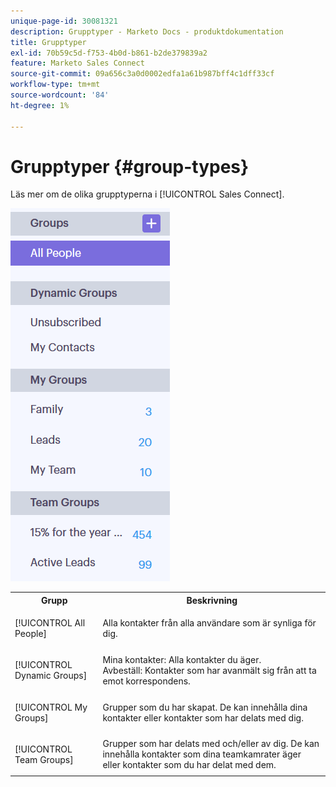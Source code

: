 ```yaml
---
unique-page-id: 30081321
description: Grupptyper - Marketo Docs - produktdokumentation
title: Grupptyper
exl-id: 70b59c5d-f753-4b0d-b861-b2de379839a2
feature: Marketo Sales Connect
source-git-commit: 09a656c3a0d0002edfa1a61b987bff4c1dff33cf
workflow-type: tm+mt
source-wordcount: '84'
ht-degree: 1%

---
```


# Grupptyper {#group-types}

Läs mer om de olika grupptyperna i [!UICONTROL Sales Connect].

![](assets/one-7.png)

<table>
 <colgroup>
  <col>
  <col>
 </colgroup>
 <tbody>
  <tr>
   <th>Grupp</th>
   <th>Beskrivning</th>
  </tr>
  <tr>
   <td><p>[!UICONTROL All People]</p></td>
   <td>Alla kontakter från alla användare som är synliga för dig.</td>
  </tr>
  <tr>
   <td colspan="1"><p>[!UICONTROL Dynamic Groups]</p></td>
   <td colspan="1">Mina kontakter: Alla kontakter du äger.<br>Avbeställ: Kontakter som har avanmält sig från att ta emot korrespondens.</td>
  </tr>
  <tr>
   <td><p>[!UICONTROL My Groups]</p></td>
   <td>Grupper som du har skapat. De kan innehålla dina kontakter eller kontakter som har delats med dig.</td>
  </tr>
  <tr>
   <td><p>[!UICONTROL Team Groups]</p></td>
   <td>Grupper som har delats med och/eller av dig. De kan innehålla kontakter som dina teamkamrater äger eller kontakter som du har delat med dem.</td>
  </tr>
 </tbody>
</table>
